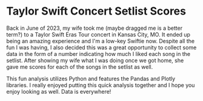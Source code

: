 # Taylor Swift Concert Setlist Scores 
Back in June of 2023, my wife took me (maybe dragged me is a better term?) to a Taylor Swift Eras Tour concert in Kansas City, MO. It ended up being an amazing experience and I'm a low-key Swiftie now. Despite all the fun I was having, I also decided this was a great opportunity to collect some data in the form of a number indicating how much I liked each song in the setlist. After showing my wife what I was doing once we got home, she gave me scores for each of the songs in the setlist as well.

This fun analysis utilizes Python and features the Pandas and Plotly libraries. I really enjoyed putting this quick analysis together and I hope you enjoy looking as well. Data is everywhere! 
